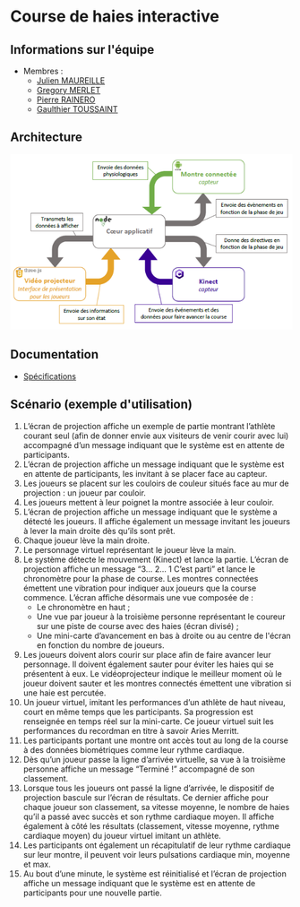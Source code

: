 # Course de haies interactive

## Informations sur l'équipe

* Membres :
  * [Julien MAUREILLE](julien.maureille@live.fr)
  * [Gregory MERLET](gregory.merlet@outlook.fr)
  * [Pierre RAINERO](pierre.rainero@hotmail.fr)
  * [Gaulthier TOUSSAINT](gaulthiertoussaint@gmail.com)

## Architecture

![architecture_scheme](doc/imgs/archi.png)

## Documentation

* [Spécifications](./doc/Specifications.pdf)

## Scénario (exemple d'utilisation)

1. L’écran de projection affiche un exemple de partie montrant l’athlète courant seul (afin de donner envie aux visiteurs de venir courir avec lui) accompagné d’un message indiquant que le système est en attente de participants.
2. L’écran de projection affiche un message indiquant que le système est en attente de participants, les invitant à se placer face au capteur.
3. Les joueurs se placent sur les couloirs de couleur situés face au mur de projection : un joueur par couloir.
4. Les joueurs mettent à leur poignet la montre associée à leur couloir.
5. L’écran de projection affiche un message indiquant que le système a détecté les joueurs. Il affiche également un message invitant les joueurs à lever la main droite dès qu’ils sont prêt.
6. Chaque joueur lève la main droite.
7. Le personnage virtuel représentant le joueur lève la main.
8. Le système détecte le mouvement (Kinect) et lance la partie. L’écran de projection affiche un message “3… 2… 1 C’est parti” et lance le chronomètre pour la phase de course. Les montres connectées émettent une vibration pour indiquer aux joueurs que la course commence. L’écran affiche désormais une vue composée de :
    * Le chronomètre en haut ;
    * Une vue par joueur à la troisième personne représentant le coureur sur une piste de course avec des haies (écran divisé) ;
    * Une mini-carte d’avancement en bas à droite ou au centre de l'écran en fonction du nombre de joueurs.
9. Les joueurs doivent alors courir sur place afin de faire avancer leur personnage. Il doivent également sauter pour éviter les haies qui se présentent à eux. Le vidéoprojecteur indique le meilleur moment où le joueur doivent sauter et les montres connectés émettent une vibration si une haie est percutée.
10. Un joueur virtuel, imitant les performances d’un athlète de haut niveau, court en même temps que les participants. Sa progression est renseignée en temps réel sur la mini-carte. Ce joueur virtuel suit les performances du recordman en titre à savoir Aries Merritt.
11. Les participants portant une montre ont accès tout au long de la course à des données biométriques comme leur rythme cardiaque.
12. Dès qu’un joueur passe la ligne d’arrivée virtuelle, sa vue à la troisième personne affiche un message “Terminé !” accompagné de son classement.
13. Lorsque tous les joueurs ont passé la ligne d’arrivée, le dispositif de projection bascule sur l’écran de résultats. Ce dernier affiche pour chaque joueur son classement, sa vitesse moyenne, le nombre de haies qu’il a passé avec succès et son rythme cardiaque moyen. Il affiche également à côté les résultats (classement, vitesse moyenne, rythme cardiaque moyen) du joueur virtuel imitant un athlète.
14. Les participants ont également un récapitulatif de leur rythme cardiaque sur leur montre, il peuvent voir leurs pulsations cardiaque min, moyenne et max.
15. Au bout d’une minute, le système est réinitialisé et l’écran de projection affiche un message indiquant que le système est en attente de participants pour une nouvelle partie.
